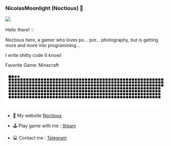 ### NicolasMoonlight (Noctious) 🚀 

![](https://views.whatilearened.today/views/github/NicolasMoonlight/views.svg)

Hello there! 💡

Noctious here, a gamer who loves po... por... photography, but is getting more and more into programming...

I write shitty code (I know)

Favorite Game: Minecraft

![](https://github.com/NicolasMoonlight/NicolasMoonlight/blob/main/images/github-contribution-grid-snake.svg)

- 💖 My website [Noctious](https://noctious.pp.ua/)

- 🕹 Play game with me :  [Steam](https://steamcommunity.com/id/Noctious1)

- 💻 Contact me : [Telegram](https://t.me/Noctious)

